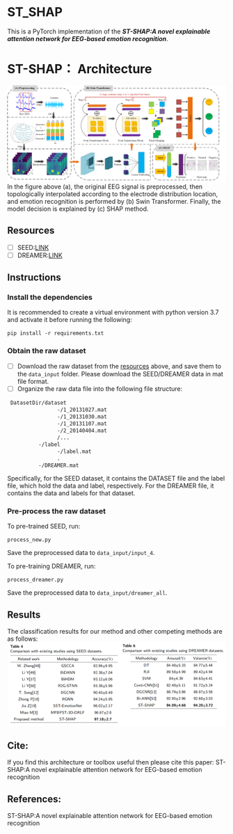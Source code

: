 # ST_SHAP

This is a PyTorch implementation of the ***ST-SHAP:A novel explainable attention network for EEG-based emotion recognition***.
# ST-SHAP： Architecture
![](https://github.com/llljinjinjin/ST_SHAP_code/blob/main/ST_SHAP.png)
In the figure above (a), the original EEG signal is preprocessed, then topologically interpolated according to the electrode distribution location, and emotion recognition is performed by (b) Swin Transformer. Finally, the model decision is explained by (c) SHAP method.

## Resources
- [ ] SEED:[LINK](https://bcmi.sjtu.edu.cn/~seed/index.html)
- [ ] DREAMER:[LINK](https://ieeexplore.ieee.org/abstract/document/7887697)

## Instructions
### Install the dependencies
It is recommended to create a virtual environment with python version 3.7 and activate it before running the following:
```
pip install -r requirements.txt
```

### Obtain the raw dataset
- [ ] Download the raw dataset from the [resources](#resources) above, and save them to the `data_input` folder.  Please download the SEED/DREAMER data in mat file format.
- [ ] Organize the raw data file into the following file structure:
```
 DatasetDir/dataset
                -/1_20131027.mat
                -/1_20131030.mat
                -/1_20131107.mat
                -/2_20140404.mat
                /...
          -/label
                -/label.mat
                .
          -/DREAMER.mat          
```
Specifically, for the SEED dataset, it contains the DATASET file and the label file, which hold the data and label, respectively. For the DREAMER file, it contains the data and labels for that dataset.

### Pre-process the raw dataset
To pre-trained SEED, run:
```
process_new.py
```
Save the preprocessed data to `data_input/input_4`.  
  
To pre-training DREAMER, run:
```
process_dreamer.py
```
Save the preprocessed data to `data_input/dreamer_all`.

## Results
The classification results for our method and other competing methods are as follows:
![](https://github.com/llljinjinjin/ST_SHAP_code/blob/main/result.png)

## Cite:
If you find this architecture or toolbox useful then please cite this paper:
ST-SHAP:A novel explainable attention network for EEG-based emotion recognition

## References:
ST-SHAP:A novel explainable attention network for EEG-based emotion recognition



